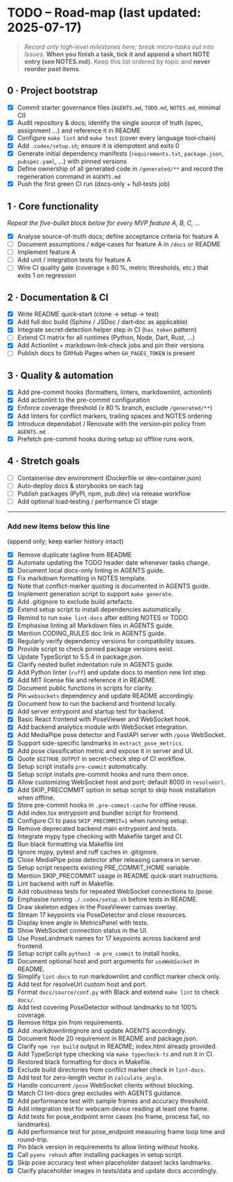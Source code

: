 # TODO – Road‑map (last updated: 2025-07-17)

> *Record only high‑level milestones here; break micro‑tasks out into Issues.*
> **When you finish a task, tick it and append a short NOTE entry
> (see NOTES.md).**
> Keep this list ordered by topic and **never reorder past items**.

## 0 · Project bootstrap

- [x] Commit starter governance files (`AGENTS.md`, `TODO.md`, `NOTES.md`,
        minimal CI)
- [x] Audit repository & docs; identify the single source of truth
(spec, assignment …) and reference it in README
- [x] Configure `make lint` and `make test` (cover every language tool‑chain)
- [x] Add `.codex/setup.sh`; ensure it is idempotent and exits 0
- [x] Generate initial dependency manifests (`requirements.txt`,
        `package.json`, `pubspec.yaml`, …) with pinned versions
- [x] Define ownership of all generated code in `/generated/**` and record the
      regeneration command in `AGENTS.md`
- [x] Push the first green CI run (docs‑only + full‑tests job)

## 1 · Core functionality

*Repeat the five-bullet block below for every MVP feature A, B, C, ...*

- [x] Analyse source-of-truth docs; define acceptance criteria for feature A
- [ ] Document assumptions / edge‑cases for feature A in `/docs` or README
- [ ] Implement feature A
- [ ] Add unit / integration tests for feature A
- [ ] Wire CI quality gate (coverage ≥ 80 %, metric thresholds, etc.) that
      exits 1 on regression

## 2 · Documentation & CI

- [x] Write README quick‑start (clone → setup → test)
- [x] Add full doc build (Sphinx / JSDoc / dart‑doc as applicable)
- [x] Integrate secret‑detection helper step in CI (`has_token` pattern)
- [ ] Extend CI matrix for all runtimes (Python, Node, Dart, Rust, …)
- [x] Add Actionlint + markdown‑link‑check jobs and pin their versions
- [ ] Publish docs to GitHub Pages when `GH_PAGES_TOKEN` is present

## 3 · Quality & automation

- [x] Add pre-commit hooks (formatters, linters, markdownlint, actionlint)
- [x] Add actionlint to the pre-commit configuration
- [x] Enforce coverage threshold (≥ 80 % branch, exclude `/generated/**`)
- [x] Add linters for conflict markers, trailing spaces and NOTES ordering
- [x] Introduce dependabot / Renovate with the version‑pin policy from
      `AGENTS.md`
- [x] Prefetch pre-commit hooks during setup so offline runs work.

## 4 · Stretch goals

- [ ] Containerise dev environment (Dockerfile or dev‑container.json)
- [ ] Auto‑deploy docs & storybooks on each tag
- [ ] Publish packages (PyPI, npm, pub.dev) via release workflow
- [ ] Add optional load‑testing / performance CI stage

---

### Add new items below this line

 (append only; keep earlier history intact)

- [x] Remove duplicate tagline from README
- [x] Automate updating the TODO header date whenever tasks change.
- [x] Document local docs-only linting in AGENTS guide.
- [x] Fix markdown formatting in NOTES template.
- [x] Note that conflict-marker quoting is documented in AGENTS guide.
- [x] Implement generation script to support `make generate`.
- [x] Add .gitignore to exclude build artefacts.
- [x] Extend setup script to install dependencies automatically.
- [x] Remind to run `make lint-docs` after editing NOTES or TODO.
- [x] Emphasise linting all Markdown files in AGENTS guide.
- [x] Mention CODING_RULES doc link in AGENTS guide.
- [x] Regularly verify dependency versions for compatibility issues.
- [x] Provide script to check pinned package versions exist.
- [x] Update TypeScript to 5.5.4 in package.json.
- [x] Clarify nested bullet indentation rule in AGENTS guide.
- [x] Add Python linter (`ruff`) and update docs to mention new lint step.
- [x] Add MIT license file and reference it in README.
- [x] Document public functions in scripts for clarity.
- [x] Pin `websockets` dependency and update README accordingly.
- [x] Document how to run the backend and frontend locally.
- [x] Add server entrypoint and startup test for backend.
- [x] Basic React frontend with PoseViewer and WebSocket hook.
- [x] Add backend analytics module with WebSocket integration.
- [x] Add MediaPipe pose detector and FastAPI server with `/pose` WebSocket.
- [x] Support side-specific landmarks in `extract_pose_metrics`.
- [x] Add pose classification metric and expose it in server and UI.
- [x] Quote `$GITHUB_OUTPUT` in secret-check step of CI workflow.
- [x] Setup script installs `pre-commit` automatically.
- [x] Setup script installs pre-commit hooks and runs them once.
- [x] Allow customizing WebSocket host and port; default 8000 in `resolveUrl`.
- [x] Add SKIP_PRECOMMIT option in setup script to skip hook installation when offline.
- [x] Store pre-commit hooks in `.pre-commit-cache` for offline reuse.
- [x] Add index.tsx entrypoint and bundler script for frontend.
- [x] Configure CI to pass `SKIP_PRECOMMIT=1` when running setup.
- [x] Remove deprecated backend main entrypoint and tests.
- [x] Integrate mypy type checking with Makefile target and CI.
- [x] Run black formatting via Makefile lint
- [x] Ignore mypy, pytest and ruff caches in .gitignore.
- [x] Close MediaPipe pose detector after releasing camera in server.
- [x] Setup script respects existing PRE_COMMIT_HOME variable.
- [x] Mention SKIP_PRECOMMIT usage in README quick-start instructions.
- [x] Lint backend with ruff in Makefile.
- [x] Add robustness tests for repeated WebSocket connections to /pose.
- [x] Emphasise running `./.codex/setup.sh` before tests in README.
- [x] Draw skeleton edges in the PoseViewer canvas overlay.
- [x] Stream 17 keypoints via PoseDetector and close resources.
- [x] Display knee angle in MetricsPanel with tests.
- [x] Show WebSocket connection status in the UI.
- [x] Use PoseLandmark names for 17 keypoints across backend and frontend.
- [x] Setup script calls `python3 -m pre_commit` to install hooks.
- [x] Document optional host and port arguments for `useWebSocket` in README.
- [x] Simplify `lint-docs` to run markdownlint and conflict marker check only.
- [x] Add test for resolveUrl custom host and port.
- [x] Format `docs/source/conf.py` with Black and extend `make lint` to check `docs/`.
- [x] Add test covering PoseDetector without landmarks to hit 100% coverage.
- [x] Remove httpx pin from requirements.
- [x] Add .markdownlintignore and update AGENTS accordingly.
- [x] Document Node 20 requirement in README and package.json.
- [x] Clarify `npm run build` output in README; index.html already provided.
- [x] Add TypeScript type checking via `make typecheck-ts` and run it in CI.
- [x] Restored black formatting for docs in Makefile.
- [x] Exclude build directories from conflict marker check in `lint-docs`.
- [x] Add test for zero-length vector in `calculate_angle`.
- [x] Handle concurrent `/pose` WebSocket clients without blocking.
- [x] Match CI lint-docs grep excludes with AGENTS guidance.
- [x] Add performance test with sample frames and accuracy threshold.
- [x] Add integration test for webcam device reading at least one frame.
- [x] Add tests for pose_endpoint error cases (no frame, process fail, no landmarks).
- [x] Add performance test for pose_endpoint measuring frame loop time and round-trip.
- [x] Pin black version in requirements to allow linting without hooks.
- [x] Call `pyenv rehash` after installing packages in setup script.
- [x] Skip pose accuracy test when placeholder dataset lacks landmarks.
- [x] Clarify placeholder images in tests/data and update docs accordingly.
